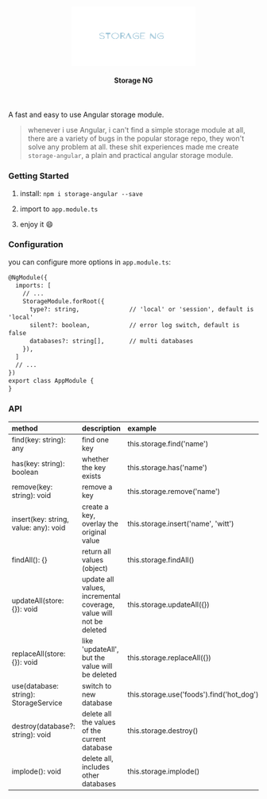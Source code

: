 <div align="center">
<img src="logo.png" width="250" height="120" align="center">
</div>

<h4 align="center"> Storage NG </h4>
<br><br>
A fast and easy to use Angular storage module.

> whenever i use Angular, i can't find a simple storage module at all, there are a variety of bugs in the popular storage repo,
> they won't solve any problem at all. these shit experiences made me create `storage-angular`, a plain and practical angular storage module.


### Getting Started

1. install: `npm i storage-angular --save`

2. import to `app.module.ts`

3. enjoy it 😄


### Configuration

you can configure more options in `app.module.ts`:

```
@NgModule({
  imports: [
    // ...
    StorageModule.forRoot({
      type?: string,              // 'local' or 'session', default is 'local'
      silent?: boolean,           // error log switch, default is false
      databases?: string[],       // multi databases
    }),
  ]
  // ...
})
export class AppModule {
}
```


### API
| method | description | example |
| :----- |:-----| :-----|
| find(key: string): any | find one key | this.storage.find('name') |
| has(key: string): boolean | whether the key exists | this.storage.has('name') |
| remove(key: string): void | remove a key | this.storage.remove('name') |
| insert(key: string, value: any): void | create a key, overlay the original value | this.storage.insert('name', 'witt') |
| findAll(): {} | return all values (object) | this.storage.findAll() |
| updateAll(store: {}): void | update all values, incremental coverage, value will not be deleted | this.storage.updateAll({}) |
| replaceAll(store: {}): void | like 'updateAll', but the value will be deleted | this.storage.replaceAll({}) |
| use(database: string): StorageService | switch to new database | this.storage.use('foods').find('hot_dog') |
| destroy(database?: string): void | delete all the values of the current database | this.storage.destroy() |
| implode(): void | delete all, includes other databases | this.storage.implode() |



